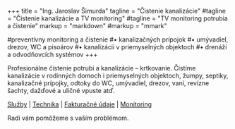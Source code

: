 +++
title = "Ing. Jaroslav Šimurda"
tagline = "Čistenie kanalizácie"
#tagline = "Čistenie kanalizácie a TV monitoring"
#tagline = "TV monitoring potrubia a čistenie"
markup = "markdown"
#markup = "mmark"

#preventívny monitoring a čistenie
#• kanalizačných prípojok
#• umývadiel, drezov, WC a pisoárov
#• kanalizácií v priemyselných objektoch
#• drenáží a odvodňovcích systémov
+++

Profesionálne čistenie potrubi a kanalizácie – krtkovanie. Čistíme kanalizácie v rodinných domoch i priemyselných objektoch, žumpy, septiky, kanalizačné prípojky, odtoky do WC, umývadiel, drezov, vaní, revízne šachty, dažďové a uličné vpuste atď.

  [Služby](/about)
| [Technika](/about#technika)
| [Fakturačné&nbsp;údaje](/about#fakturace)
| [Monitoring](/about#monitoring)

Radi vám pomôžeme s vaším problémom.
